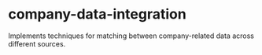 # company-data-integration
Implements techniques for matching between company-related data across different sources.

